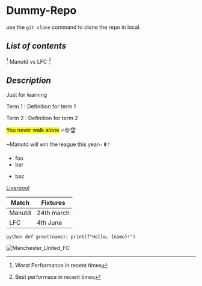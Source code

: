 # **Dummy-Repo**

use the ` git clone ` command to clone the repo in local.

## *List of contents* 
[^1] Manutd vs LFC [^2]

## *Description*
Just for learning

Term 1
: Definition for term 1

Term 2
: Definition for term 2

<mark>You never walk alone</mark> 🔥😉🏆

~Manutd will win the league this year~ ⬇️🃏

- foo
- bar
+ baz

  
[Liverpool](https://explore-liverpool.com/wp-content/uploads/2025/02/LFC-.jpg)

 Match | Fixtures 
|------|---------|
Manutd | 24th march
LFC    | 4th June

 ```python def greet(name): print(f"Hello, {name}!") ```
 
![Manchester_United_FC](https://github.com/user-attachments/assets/d56fb47e-70ad-4620-b24c-19e992d2cffa)

[^1]: Worst Performance in recent times
[^2]: Best performace in recent times
